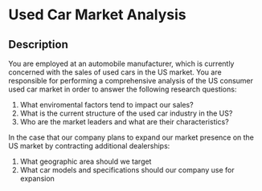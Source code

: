 # Used Car Market Analysis
## Description
You are employed at an automobile manufacturer, which is currently concerned with the sales of used cars in the US market. You are responsible for performing a comprehensive analysis of the US consumer used car market in order to answer the following research questions:
1. What enviromental factors tend to impact our sales?
2. What is the current structure of the used car industry in the US?
3. Who are the market leaders and what are their characteristics?
   
In the case that our company plans to expand our market presence on the US market by contracting additional dealerships:
1. What geographic area should we target
2. What car models and specifications should our company use for expansion
